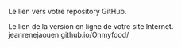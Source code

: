 Le lien vers votre repository GitHub.
    
Le lien de la version en ligne de votre site Internet.    
jeanrenejaouen.github.io/Ohmyfood/
